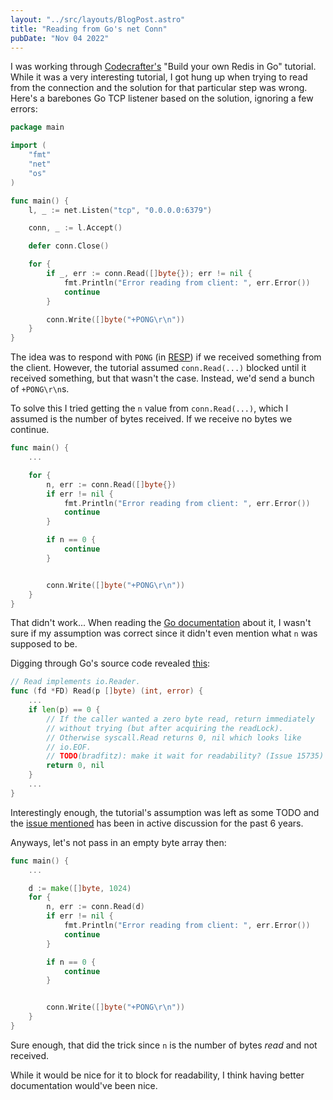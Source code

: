 ```yaml
---
layout: "../src/layouts/BlogPost.astro"
title: "Reading from Go's net Conn"
pubDate: "Nov 04 2022"
---
```


I was working through [Codecrafter's](https://codecrafters.io) "Build your own Redis in Go" tutorial. While it was a very interesting tutorial, I got hung up when trying to read from the connection and the solution for that particular step was wrong. Here's a barebones Go TCP listener based on the solution, ignoring a few errors:

```go
package main

import (
    "fmt"
    "net"
    "os"
)

func main() {
    l, _ := net.Listen("tcp", "0.0.0.0:6379")

    conn, _ := l.Accept()

    defer conn.Close()

    for {
        if _, err := conn.Read([]byte{}); err != nil {
            fmt.Println("Error reading from client: ", err.Error())
            continue
        }

        conn.Write([]byte("+PONG\r\n"))
    }
}
```

The idea was to respond with `PONG` (in [RESP](https://redis.io/docs/reference/protocol-spec/#resp-simple-strings)) if we received something from the client. However, the tutorial assumed `conn.Read(...)` blocked until it received something, but that wasn't the case. Instead, we'd send a bunch of `+PONG\r\n`s.

To solve this I tried getting the `n` value from `conn.Read(...)`, which I assumed is the number of bytes received. If we receive no bytes we continue.

```go
func main() {
    ...

    for {
        n, err := conn.Read([]byte{})
        if err != nil {
            fmt.Println("Error reading from client: ", err.Error())
            continue
        }

        if n == 0 {
            continue
        }


        conn.Write([]byte("+PONG\r\n"))
    }
}
```

That didn't work... When reading the [Go documentation](https://pkg.go.dev/net@go1.18.8#Buffers.Read) about it, I wasn't sure if my assumption was correct since it didn't even mention what `n` was supposed to be.

Digging through Go's source code revealed [this](https://cs.opensource.google/go/go/+/refs/tags/go1.18.8:src/internal/poll/fd_unix.go;l=149-153;drc=90b40c0496440fbd57538eb4ba303164ed923d93;bpv=1;bpt=1):

```go
// Read implements io.Reader.
func (fd *FD) Read(p []byte) (int, error) {
    ...
    if len(p) == 0 {
        // If the caller wanted a zero byte read, return immediately
        // without trying (but after acquiring the readLock).
        // Otherwise syscall.Read returns 0, nil which looks like
        // io.EOF.
        // TODO(bradfitz): make it wait for readability? (Issue 15735)
        return 0, nil
    }
    ...
}
```

Interestingly enough, the tutorial's assumption was left as some TODO and the [issue mentioned](https://github.com/golang/go/issues/15735) has been in active discussion for the past 6 years.

Anyways, let's not pass in an empty byte array then:

```go
func main() {
    ...

    d := make([]byte, 1024)
    for {
        n, err := conn.Read(d)
        if err != nil {
            fmt.Println("Error reading from client: ", err.Error())
            continue
        }

        if n == 0 {
            continue
        }


        conn.Write([]byte("+PONG\r\n"))
    }
}
```

Sure enough, that did the trick since `n` is the number of bytes _read_ and not received.

While it would be nice for it to block for readability, I think having better documentation would've been nice.
